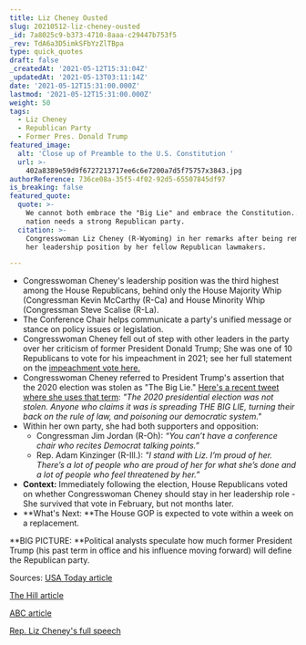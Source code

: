 ```yaml
---
title: Liz Cheney Ousted
slug: 20210512-liz-cheney-ousted
_id: 7a8025c9-b373-4710-8aaa-c29447b753f5
_rev: TdA6a3D5imkSFbYzZlTBpa
type: quick_quotes
draft: false
_createdAt: '2021-05-12T15:31:04Z'
_updatedAt: '2021-05-13T03:11:14Z'
date: '2021-05-12T15:31:00.000Z'
lastmod: '2021-05-12T15:31:00.000Z'
weight: 50
tags:
  - Liz Cheney
  - Republican Party
  - Former Pres. Donald Trump
featured_image:
  alt: 'Close up of Preamble to the U.S. Constitution '
  url: >-
    402a8389e59d9f6727213717ee6c6e7200a7d5f75757x3843.jpg
authorReference: 736ce08a-35f5-4f02-92d5-65507845df97
is_breaking: false
featured_quote:
  quote: >-
    We cannot both embrace the "Big Lie" and embrace the Constitution...The
    nation needs a strong Republican party.
  citation: >-
    Congresswoman Liz Cheney (R-Wyoming) in her remarks after being removed from
    her leadership position by her fellow Republican lawmakers.

---
```

* Congresswoman Cheney's leadership position was the third highest among the House Republicans, behind only  the House Majority Whip (Congressman Kevin McCarthy (R-Ca) and House Minority Whip (Congressman Steve Scalise (R-La). 
* The Conference Chair helps communicate a party's unified message or stance on policy issues or legislation.
* Congresswoman Cheney fell out of step with other leaders in the party over her criticism of former President Donald Trump; She was one of 10 Republicans to vote for his impeachment in 2021; see her full statement on the [impeachment vote here. ](https://cheney.house.gov/2021/01/12/cheney-i-will-vote-to-impeach-the-president/)
* Congresswoman Cheney referred to President Trump's assertion that the 2020 election was stolen as "The Big Lie." [Here's a recent tweet where she uses that term](https://twitter.com/Liz_Cheney/status/1389225154639695881?s=20): _"The 2020 presidential election was not stolen. Anyone who claims it was is spreading THE BIG LIE, turning their back on the rule of law, and poisoning our democratic system."_
* Within her own party, she had both supporters and opposition: 
  * Congressman Jim Jordan (R-Oh): _“You can’t have a conference chair who recites Democrat talking points.”_
  * Rep. Adam Kinzinger (R-Ill.): _"I stand with Liz. I’m proud of her. There’s a lot of people who are proud of her for what she’s done and a lot of people who feel threatened by her.”_
* **Context:**  Immediately following the election, House Republicans voted on whether Congresswoman Cheney should stay in her leadership role - She survived that vote in February, but not months later.
* **What's Next: **The House GOP is expected to vote within a week on a replacement.

**BIG PICTURE: **Political analysts speculate how much former President Trump (his past term in office and his influence moving forward) will define the Republican party.  

Sources: [USA Today article](https://www.usatoday.com/story/news/politics/2021/05/12/liz-cheney-live-vote-updates-gop-house-leadership/5031048001/) 

[The Hill article](https://thehill.com/homenews/house/553046-gop-votes-to-dump-cheney-from-leadership)

[ABC article ](https://abcnews.go.com/Politics/live-updates/liz-cheney-live-updates/?id=77642191) 

[Rep. Liz Cheney's full speech ](https://www.youtube.com/watch?v=T5oVKb4Ew00)